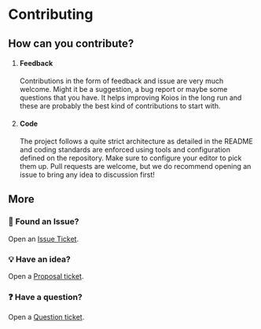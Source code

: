 # Contributing

## How can you contribute?

1. #### Feedback
   Contributions in the form of feedback and issue are very much welcome. Might it be a suggestion, a bug report or maybe some questions that you have. It helps improving Koios in the long run and these are probably the best kind of contributions to start with.
2. #### Code
   The project follows a quite strict architecture as detailed in the README and coding standards are enforced using tools and configuration defined on the repository. Make sure to configure your editor to pick them up. Pull requests are welcome, but we do recommend opening an issue to bring any idea to discussion first!

## More

### :bug: Found an Issue?
Open an [Issue Ticket](https://github.com/Gero-Labs/maestro-java-client/issues/new?template=bug.md).

### :bulb: Have an idea?
Open a [Proposal ticket](https://github.com/Gero-Labs/maestro-java-client/issues/new?template=idea.md).

### :question: Have a question?
Open a [Question ticket](https://github.com/Gero-Labs/maestro-java-client/issues/new).
